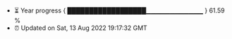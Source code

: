 - ⏳ Year progress { ██████████████████▁▁▁▁▁▁▁▁▁▁▁▁ } 61.59 %
- ⏰ Updated on Sat, 13 Aug 2022 19:17:32 GMT

